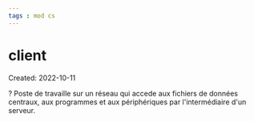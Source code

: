 ```yaml
---
tags : mod cs
---
```

# client
Created: 2022-10-11 

?
Poste de travaille sur un réseau qui accede aux fichiers de données centraux, aux programmes et aux périphériques par l'intermédiaire d'un serveur.
<!--SR:!2022-10-21,1,210-->